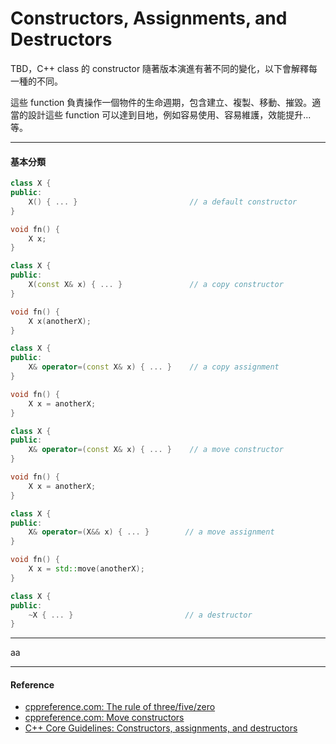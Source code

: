 # Constructors, Assignments, and Destructors

TBD，C++ class 的 constructor 隨著版本演進有著不同的變化，以下會解釋每一種的不同。

這些 function 負責操作一個物件的生命週期，包含建立、複製、移動、摧毀。適當的設計這些 function 可以達到目地，例如容易使用、容易維護，效能提升...等。

---

#### 基本分類

```cpp
class X {
public: 
    X() { ... }                         // a default constructor
}

void fn() {
    X x;                              
}

class X {
public: 
    X(const X& x) { ... }               // a copy constructor
}

void fn() {
    X x(anotherX);
}

class X {
public: 
    X& operator=(const X& x) { ... }    // a copy assignment
}

void fn() {
    X x = anotherX;
}

class X {
public: 
    X& operator=(const X& x) { ... }    // a move constructor
}

void fn() {
    X x = anotherX;
}

class X {
public: 
    X& operator=(X&& x) { ... }        // a move assignment
}

void fn() {
    X x = std::move(anotherX);
}

class X {
public: 
    ~X { ... }                         // a destructor
}
```

---



aa

---

#### Reference

* [cppreference.com: The rule of three/five/zero](http://en.cppreference.com/w/cpp/language/rule_of_three)
* [cppreference.com: Move constructors](http://en.cppreference.com/w/cpp/language/move_constructor)
* [C++ Core Guidelines: Constructors, assignments, and destructors](https://github.com/isocpp/CppCoreGuidelines/blob/master/CppCoreGuidelines.md#S-ctor)



